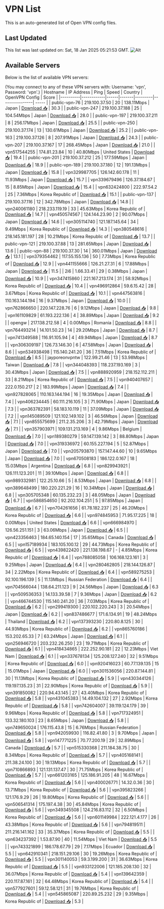 # VPN List

This is an auto-generated list of Open VPN config files.

## Last Updated

This list was last updated on: Sat, 18 Jan 2025 05:21:53 GMT.
![Alt](https://repobeats.axiom.co/api/embed/186b98318ef1479477931607c1ad7d823f12451f.svg "Repobeats analytics image")

## Available Servers

Below is the list of available VPN servers:

(You may connect to any of these VPN servers with: Username: 'vpn', Password: 'vpn'.)
| Hostname | IP Address | Ping | Speed | Country | OpenVPN Config | Score |
|----------|------------|------|-------|---------|----------------| ----- |
| public-vpn-76 | 219.100.37.50 | 20 | 138.11Mbps | Japan | [Download 📥](./configs/server_0_JP.ovpn) | 30.3 |
| public-vpn-247 | 219.100.37.188 | 25 | 104.54Mbps | Japan | [Download 📥](./configs/server_1_JP.ovpn) | 28.0 |
| public-vpn-197 | 219.100.37.211 | 8 | 256.17Mbps | Japan | [Download 📥](./configs/server_2_JP.ovpn) | 25.5 |
| public-vpn-250 | 219.100.37.174 | 13 | 130.61Mbps | Japan | [Download 📥](./configs/server_3_JP.ovpn) | 25.2 |
| public-vpn-163 | 219.100.37.126 | 8 | 207.91Mbps | Japan | [Download 📥](./configs/server_4_JP.ovpn) | 24.3 |
| public-vpn-207 | 219.100.37.167 | 17 | 268.45Mbps | Japan | [Download 📥](./configs/server_5_JP.ovpn) | 21.0 |
| vpn517544255 | 174.81.23.84 | 10 | 40.80Mbps | United States | [Download 📥](./configs/server_6_US.ovpn) | 19.4 |
| public-vpn-201 | 219.100.37.212 | 25 | 177.59Mbps | Japan | [Download 📥](./configs/server_7_JP.ovpn) | 18.9 |
| public-vpn-189 | 219.100.37.180 | 12 | 191.13Mbps | Japan | [Download 📥](./configs/server_8_JP.ovpn) | 15.8 |
| vpn329987705 | 126.142.60.178 | 11 | 11.93Mbps | Japan | [Download 📥](./configs/server_9_JP.ovpn) | 15.7 |
| vpn339679496 | 126.37.184.67 | 15 | 8.85Mbps | Japan | [Download 📥](./configs/server_10_JP.ovpn) | 15.4 |
| vpn632424800 | 222.97.54.2 | 25 | 7.36Mbps | Korea Republic of | [Download 📥](./configs/server_11_KR.ovpn) | 15.1 |
| public-vpn-137 | 219.100.37.116 | 12 | 342.78Mbps | Japan | [Download 📥](./configs/server_12_JP.ovpn) | 14.8 |
| vpn240061180 | 218.233.119.19 | 33 | 45.63Mbps | Korea Republic of | [Download 📥](./configs/server_13_KR.ovpn) | 14.7 |
| vpn450574567 | 124.144.23.90 | 2 | 90.07Mbps | Japan | [Download 📥](./configs/server_14_JP.ovpn) | 14.6 |
| vpn305114740 | 121.187.145.64 | 34 | 9.49Mbps | Korea Republic of | [Download 📥](./configs/server_15_KR.ovpn) | 14.3 |
| vpn380548616 | 218.145.181.197 | 28 | 10.21Mbps | Korea Republic of | [Download 📥](./configs/server_16_KR.ovpn) | 13.7 |
| public-vpn-121 | 219.100.37.88 | 13 | 281.65Mbps | Japan | [Download 📥](./configs/server_17_JP.ovpn) | 13.6 |
| public-vpn-88 | 219.100.37.30 | 14 | 360.01Mbps | Japan | [Download 📥](./configs/server_18_JP.ovpn) | 13.1 |
| vpn379354462 | 117.55.155.136 | 50 | 7.73Mbps | Korea Republic of | [Download 📥](./configs/server_19_KR.ovpn) | 12.9 |
| vpn441155666 | 126.21.27.31 | 6 | 17.88Mbps | Japan | [Download 📥](./configs/server_20_JP.ovpn) | 11.5 |
| 2i6 | 1.66.33.41 | 29 | 0.38Mbps | Japan | [Download 📥](./configs/server_21_JP.ovpn) | 10.9 |
| vpn347415860 | 221.167.213.174 | 31 | 58.92Mbps | Korea Republic of | [Download 📥](./configs/server_22_KR.ovpn) | 10.4 |
| vpn496912864 | 59.6.15.42 | 28 | 3.67Mbps | Korea Republic of | [Download 📥](./configs/server_23_KR.ovpn) | 10.1 |
| vpn447563816 | 110.163.144.194 | 16 | 9.37Mbps | Japan | [Download 📥](./configs/server_24_JP.ovpn) | 10.0 |
| vpn762866650 | 220.147.228.76 | 6 | 9.12Mbps | Japan | [Download 📥](./configs/server_25_JP.ovpn) | 9.8 |
| vpn161109829 | 61.193.222.136 | 4 | 38.89Mbps | Japan | [Download 📥](./configs/server_26_JP.ovpn) | 9.2 |
| opengw | 217.138.212.58 | 4 | 0.00Mbps | Romania | [Download 📥](./configs/server_27_RO.ovpn) | 8.8 |
| vpn764493214 | 14.101.50.23 | 14 | 29.20Mbps | Japan | [Download 📥](./configs/server_28_JP.ovpn) | 8.7 |
| vpn741349588 | 116.91.105.94 | 4 | 49.94Mbps | Japan | [Download 📥](./configs/server_29_JP.ovpn) | 8.7 |
| vpn306309197 | 126.73.146.30 | 6 | 47.58Mbps | Japan | [Download 📥](./configs/server_30_JP.ovpn) | 8.6 |
| vpn534938498 | 115.140.241.20 | 36 | 7.51Mbps | Korea Republic of | [Download 📥](./configs/server_31_KR.ovpn) | 8.5 |
| jayporeonvpntw | 122.99.21.46 | 13 | 53.98Mbps | Taiwan | [Download 📥](./configs/server_32_TW.ovpn) | 7.8 |
| vpn344048393 | 118.237.193.169 | 3 | 30.43Mbps | Japan | [Download 📥](./configs/server_33_JP.ovpn) | 7.5 |
| vpn888920959 | 218.152.112.211 | 33 | 8.21Mbps | Korea Republic of | [Download 📥](./configs/server_34_KR.ovpn) | 7.5 |
| vpn940407657 | 222.0.150.217 | 2 | 183.99Mbps | Japan | [Download 📥](./configs/server_35_JP.ovpn) | 7.4 |
| vpn927828065 | 110.163.144.194 | 16 | 19.35Mbps | Japan | [Download 📥](./configs/server_36_JP.ovpn) | 7.4 |
| vpn406234445 | 60.111.216.105 | 3 | 71.90Mbps | Japan | [Download 📥](./configs/server_37_JP.ovpn) | 7.3 |
| vpn363782391 | 58.183.10.119 | 11 | 37.09Mbps | Japan | [Download 📥](./configs/server_38_JP.ovpn) | 7.2 |
| vpn145089509 | 121.102.149.102 | 3 | 46.56Mbps | Japan | [Download 📥](./configs/server_39_JP.ovpn) | 7.1 |
| vpn855575699 | 211.2.35.206 | 3 | 42.79Mbps | Japan | [Download 📥](./configs/server_40_JP.ovpn) | 7.1 |
| vpn357903971 | 109.131.213.169 | 4 | 9.86Mbps | Belgium | [Download 📥](./configs/server_41_BE.ovpn) | 7.0 |
| vpn189380279 | 59.147.139.142 | 3 | 88.80Mbps | Japan | [Download 📥](./configs/server_42_JP.ovpn) | 7.0 |
| vpn319336972 | 60.155.227.194 | 5 | 52.87Mbps | Japan | [Download 📥](./configs/server_43_JP.ovpn) | 7.0 |
| vpn205793870 | 157.147.44.60 | 10 | 9.65Mbps | Japan | [Download 📥](./configs/server_44_JP.ovpn) | 7.0 |
| vpn670508183 | 186.122.0.167 | 18 | 15.03Mbps | Argentina | [Download 📥](./configs/server_45_AR.ovpn) | 6.8 |
| vpn829943921 | 126.111.123.201 | 11 | 39.10Mbps | Japan | [Download 📥](./configs/server_46_JP.ovpn) | 6.8 |
| vpn989332981 | 122.25.10.66 | 5 | 8.53Mbps | Japan | [Download 📥](./configs/server_47_JP.ovpn) | 6.8 |
| vpn389648499 | 180.220.221.29 | 16 | 10.34Mbps | Japan | [Download 📥](./configs/server_48_JP.ovpn) | 6.8 |
| vpn305705348 | 60.135.232.23 | 3 | 48.05Mbps | Japan | [Download 📥](./configs/server_49_JP.ovpn) | 6.7 |
| vpn586854650 | 92.202.104.251 | 5 | 97.85Mbps | Japan | [Download 📥](./configs/server_50_JP.ovpn) | 6.7 |
| vpn704261656 | 61.78.182.237 | 25 | 46.20Mbps | Korea Republic of | [Download 📥](./configs/server_51_KR.ovpn) | 6.6 |
| vpn974845953 | 71.95.17.225 | 18 | 0.00Mbps | United States | [Download 📥](./configs/server_52_US.ovpn) | 6.6 |
| vpn666984970 | 126.56.251.151 | 3 | 63.06Mbps | Japan | [Download 📥](./configs/server_53_JP.ovpn) | 6.5 |
| vpn423356463 | 184.65.140.154 | 17 | 35.65Mbps | Canada | [Download 📥](./configs/server_54_CA.ovpn) | 6.5 |
| vpn157189934 | 183.105.100.12 | 29 | 44.73Mbps | Korea Republic of | [Download 📥](./configs/server_55_KR.ovpn) | 6.5 |
| vpn439822420 | 221.138.198.67 | - | 4.85Mbps | Korea Republic of | [Download 📥](./configs/server_56_KR.ovpn) | 6.4 |
| vpn788085058 | 106.168.123.161 | 3 | 9.25Mbps | Japan | [Download 📥](./configs/server_57_JP.ovpn) | 6.4 |
| vpn280462805 | 218.144.126.87 | 34 | 2.22Mbps | Korea Republic of | [Download 📥](./configs/server_58_KR.ovpn) | 6.4 |
| vpn589275253 | 92.100.196.139 | 5 | 11.13Mbps | Russian Federation | [Download 📥](./configs/server_59_RU.ovpn) | 6.4 |
| vpn704566044 | 138.64.211.123 | 9 | 24.56Mbps | Japan | [Download 📥](./configs/server_60_JP.ovpn) | 6.3 |
| vpn509536353 | 14.133.39.58 | 7 | 9.36Mbps | Japan | [Download 📥](./configs/server_61_JP.ovpn) | 6.2 |
| vpn466744530 | 115.140.241.20 | 36 | 7.03Mbps | Korea Republic of | [Download 📥](./configs/server_62_KR.ovpn) | 6.2 |
| vpn299419300 | 220.102.220.243 | 3 | 20.54Mbps | Japan | [Download 📥](./configs/server_63_JP.ovpn) | 6.2 |
| vpn837486677 | 171.6.134.91 | 19 | 48.24Mbps | Thailand | [Download 📥](./configs/server_64_TH.ovpn) | 6.2 |
| vpn137393230 | 220.80.8.125 | 30 | 44.93Mbps | Korea Republic of | [Download 📥](./configs/server_65_KR.ovpn) | 6.2 |
| vpn865760186 | 153.202.65.33 | 7 | 63.24Mbps | Japan | [Download 📥](./configs/server_66_JP.ovpn) | 6.1 |
| vpn256946720 | 203.232.26.250 | 23 | 19.71Mbps | Korea Republic of | [Download 📥](./configs/server_67_KR.ovpn) | 6.1 |
| vpn418434865 | 222.252.90.181 | 22 | 12.23Mbps | Viet Nam | [Download 📥](./configs/server_68_VN.ovpn) | 6.1 |
| vpn337678134 | 125.208.127.240 | 32 | 9.51Mbps | Korea Republic of | [Download 📥](./configs/server_69_KR.ovpn) | 6.0 |
| vpn920416023 | 60.77.139.135 | 15 | 15.01Mbps | Japan | [Download 📥](./configs/server_70_JP.ovpn) | 6.0 |
| vpn301536056 | 220.87.144.81 | 30 | 11.13Mbps | Korea Republic of | [Download 📥](./configs/server_71_KR.ovpn) | 5.9 |
| vpn430344126 | 119.197.135.23 | 31 | 22.90Mbps | Korea Republic of | [Download 📥](./configs/server_72_KR.ovpn) | 5.9 |
| vpn391850082 | 220.94.43.145 | 27 | 43.40Mbps | Korea Republic of | [Download 📥](./configs/server_73_KR.ovpn) | 5.8 |
| vpn431045383 | 14.49.104.132 | 27 | 2.92Mbps | Korea Republic of | [Download 📥](./configs/server_74_KR.ovpn) | 5.8 |
| vpn742604007 | 39.119.124.179 | 39 | 9.96Mbps | Korea Republic of | [Download 📥](./configs/server_75_KR.ovpn) | 5.8 |
| vpn717324951 | 133.32.180.103 | 23 | 8.65Mbps | Japan | [Download 📥](./configs/server_76_JP.ovpn) | 5.8 |
| vpn749650024 | 176.115.43.8 | 15 | 6.76Mbps | Russian Federation | [Download 📥](./configs/server_77_RU.ovpn) | 5.8 |
| vpn942059930 | 116.82.41.80 | 3 | 9.70Mbps | Japan | [Download 📥](./configs/server_78_JP.ovpn) | 5.8 |
| vpn147771225 | 70.77.200.19 | 29 | 32.89Mbps | Canada | [Download 📥](./configs/server_79_CA.ovpn) | 5.7 |
| vpn515330368 | 211.184.38.75 | 30 | 8.34Mbps | Korea Republic of | [Download 📥](./configs/server_80_KR.ovpn) | 5.7 |
| vpn405168141 | 211.38.24.100 | 30 | 19.13Mbps | Korea Republic of | [Download 📥](./configs/server_81_KR.ovpn) | 5.7 |
| vpn710866893 | 121.131.137.47 | 30 | 71.75Mbps | Korea Republic of | [Download 📥](./configs/server_82_KR.ovpn) | 5.7 |
| vpn661203165 | 125.186.91.205 | 48 | 16.67Mbps | Korea Republic of | [Download 📥](./configs/server_83_KR.ovpn) | 5.6 |
| vpn400026771 | 14.32.0.36 | 30 | 13.71Mbps | Korea Republic of | [Download 📥](./configs/server_84_KR.ovpn) | 5.6 |
| vpn395823266 | 121.176.9.29 | 26 | 19.80Mbps | Korea Republic of | [Download 📥](./configs/server_85_KR.ovpn) | 5.6 |
| vpn506541314 | 175.197.4.38 | 30 | 45.84Mbps | Korea Republic of | [Download 📥](./configs/server_86_KR.ovpn) | 5.6 |
| vpn349345508 | 124.216.83.112 | 32 | 6.50Mbps | Korea Republic of | [Download 📥](./configs/server_87_KR.ovpn) | 5.6 |
| vpn601149984 | 222.121.4.177 | 26 | 43.38Mbps | Korea Republic of | [Download 📥](./configs/server_88_KR.ovpn) | 5.6 |
| vpn794819511 | 211.216.141.162 | 33 | 35.37Mbps | Korea Republic of | [Download 📥](./configs/server_89_KR.ovpn) | 5.5 |
| vpn634237392 | 1.53.87.90 | 40 | 11.54Mbps | Viet Nam | [Download 📥](./configs/server_90_VN.ovpn) | 5.5 |
| vpn743321899 | 186.178.67.79 | 29 | 7.17Mbps | Ecuador | [Download 📥](./configs/server_91_EC.ovpn) | 5.5 |
| vpn642910341 | 218.151.29.106 | 30 | 19.26Mbps | Korea Republic of | [Download 📥](./configs/server_92_KR.ovpn) | 5.5 |
| vpn301140053 | 59.3.199.200 | 31 | 36.63Mbps | Korea Republic of | [Download 📥](./configs/server_93_KR.ovpn) | 5.5 |
| vpn933122006 | 121.185.208.130 | 32 | 36.07Mbps | Korea Republic of | [Download 📥](./configs/server_94_KR.ovpn) | 5.4 |
| vpn139642359 | 220.117.87.161 | 32 | 64.48Mbps | Korea Republic of | [Download 📥](./configs/server_95_KR.ovpn) | 5.4 |
| vpn577927601 | 59.12.58.121 | 31 | 19.76Mbps | Korea Republic of | [Download 📥](./configs/server_96_KR.ovpn) | 5.4 |
| vpn545865087 | 220.89.25.232 | 29 | 9.35Mbps | Korea Republic of | [Download 📥](./configs/server_97_KR.ovpn) | 5.3 |
